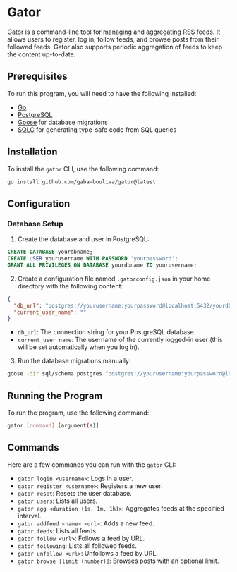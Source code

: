 # Gator

Gator is a command-line tool for managing and aggregating RSS feeds. It allows users to register, log in, follow feeds, and browse posts from their followed feeds. Gator also supports periodic aggregation of feeds to keep the content up-to-date.

## Prerequisites

To run this program, you will need to have the following installed:

- [Go](https://golang.org/dl/)
- [PostgreSQL](https://www.postgresql.org/download/)
- [Goose](https://github.com/pressly/goose) for database migrations
- [SQLC](https://github.com/kyleconroy/sqlc) for generating type-safe code from SQL queries

## Installation

To install the `gator` CLI, use the following command:

```sh
go install github.com/gaba-bouliva/gator@latest
```

## Configuration

### Database Setup

1. Create the database and user in PostgreSQL:

```sql
CREATE DATABASE yourdbname;
CREATE USER yourusername WITH PASSWORD 'yourpassword';
GRANT ALL PRIVILEGES ON DATABASE yourdbname TO yourusername;
```

2. Create a configuration file named `.gatorconfig.json` in your home directory with the following content:

```json
{
  "db_url": "postgres://yourusername:yourpassword@localhost:5432/yourdbname?sslmode=disable",
  "current_user_name": ""
}
```

- `db_url`: The connection string for your PostgreSQL database.
- `current_user_name`: The username of the currently logged-in user (this will be set automatically when you log in).

3. Run the database migrations manually:

```sh
goose -dir sql/schema postgres "postgres://yourusername:yourpassword@localhost:5432/yourdbname?sslmode=disable" up
```

## Running the Program

To run the program, use the following command:

```sh
gator [command] [argument(s)]
```

## Commands

Here are a few commands you can run with the `gator` CLI:

- `gator login <username>`: Logs in a user.
- `gator register <username>`: Registers a new user.
- `gator reset`: Resets the user database.
- `gator users`: Lists all users.
- `gator agg <duration (1s, 1m, 1h)>`: Aggregates feeds at the specified interval.
- `gator addfeed <name> <url>`: Adds a new feed.
- `gator feeds`: Lists all feeds.
- `gator follow <url>`: Follows a feed by URL.
- `gator following`: Lists all followed feeds.
- `gator unfollow <url>`: Unfollows a feed by URL.
- `gator browse [limit (number)]`: Browses posts with an optional limit.
